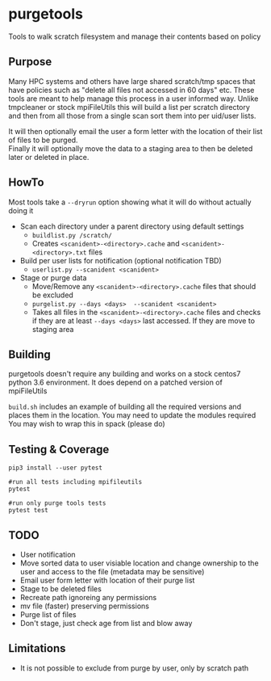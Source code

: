 # purgetools
Tools to walk scratch filesystem and manage their contents based on policy

## Purpose

Many HPC systems and others have large shared scratch/tmp spaces that have policies such as "delete all files not accessed in 60 days" etc. 
These tools are meant to help manage this process in a user informed way.  Unlike tmpcleaner or stock mpiFileUtils this will build a list per 
scratch directory and then from all those from a single scan sort them into per uid/user lists.

It will then optionally email the user a form letter with the location of their list of files to be purged.  
Finally it will optionally move the data to a staging area to then be deleted later or deleted in place.

## HowTo

Most tools take a `--dryrun` option showing what it will do without actually doing it

* Scan each directory under a parent directory using default settings
  * `buildlist.py /scratch/`
  * Creates `<scanident>-<directory>.cache` and `<scanident>-<directory>.txt` files
* Build per user lists for notification (optional notification TBD)
  * `userlist.py --scanident <scanident>`
* Stage or purge data
  * Move/Remove any `<scanident>-<directory>.cache`  files that should be excluded
  * `purgelist.py --days <days>  --scanident <scanident>`
  * Takes all files in the `<scanident>-<directory>.cache` files and checks if they are at least `--days <days>` last accessed.  If they are move to staging area
  

## Building

purgetools doesn't require any building and works on a stock centos7 python 3.6 environment.  It does depend on a patched version of mpiFileUtils

`build.sh` includes an example of building all the required versions and places them in the location.  You may need to update the modules required
You may wish to wrap this in spack (please do)

## Testing & Coverage

```
pip3 install --user pytest

#run all tests including mpifileutils
pytest

#run only purge tools tests
pytest test

```

## TODO

 * User notification
  * Move sorted data to user visiable location and change ownership to the user and access to the file (metadata may be sensitive)
  * Email user form letter with location of their purge list
 * Stage to be deleted files 
  * Recreate path ignoreing any permissions
  * mv file (faster) preserving permissions
 * Purge list of files
  * Don't stage, just check age from list and blow away
  
 ## Limitations
 
 * It is not possible to exclude from purge by user, only by scratch path
